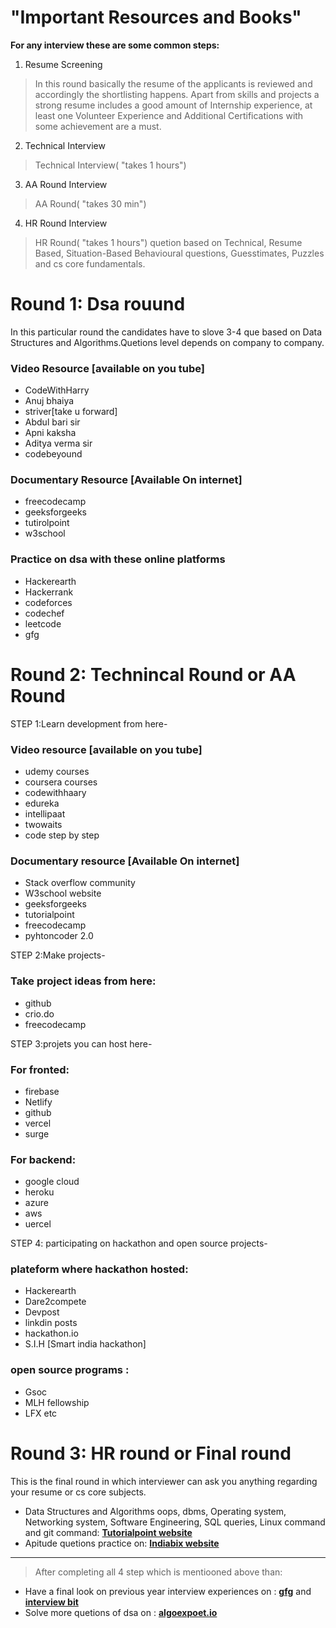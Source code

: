 # **"Important Resources and Books"**

**For any interview these are some common steps:**

1. Resume Screening
>In this round basically the resume of the applicants is reviewed and accordingly the shortlisting happens. 
Apart from skills and projects a strong resume includes a good amount of Internship experience, at least one Volunteer Experience and Additional Certifications with some achievement are a must.

2. Technical  Interview
>Technical Interview( "takes 1 hours")


3. AA Round Interview
>AA Round( "takes 30 min")

4. HR Round Interview
>HR Round( "takes 1 hours")
quetion based on Technical, Resume Based, Situation-Based Behavioural questions, Guesstimates, Puzzles and cs core fundamentals.


# Round 1: Dsa rouund

In this particular round the candidates have to slove 3-4 que based on Data Structures and Algorithms.Quetions level depends on company to company.

### Video Resource [available on you tube]
* CodeWithHarry
* Anuj bhaiya
* striver[take u forward]
* Abdul bari sir
* Apni kaksha 
* Aditya verma sir
* codebeyound

### Documentary Resource [Available On internet]
* freecodecamp
* geeksforgeeks
* tutirolpoint
* w3school

### Practice on dsa with these online platforms
* Hackerearth
* Hackerrank
* codeforces
* codechef
* leetcode
* gfg

# Round 2: Technincal Round or AA Round

STEP 1:Learn development from here-

### Video resource [available on you tube]

* udemy courses
* coursera courses
* codewithhaary
* edureka
* intellipaat
* twowaits
* code step by step

### Documentary resource [Available On internet]
 
* Stack overflow community
* W3school website
* geeksforgeeks
* tutorialpoint
* freecodecamp
* pyhtoncoder 2.0

STEP 2:Make projects-
 
### Take project ideas from here:
 
* github
* crio.do
* freecodecamp

STEP 3:projets you can host here-
 
### For fronted:
 
* firebase
* Netlify
* github
* vercel
* surge
 
### For backend:
 
* google cloud
* heroku
* azure
* aws 
* uercel
 
STEP 4: participating on hackathon and open source projects-
 
### plateform where hackathon hosted:
 
* Hackerearth
* Dare2compete
* Devpost
* linkdin posts
* hackathon.io
* S.I.H [Smart india hackathon]
 

### open source programs :
 
* Gsoc
* MLH fellowship
* LFX etc

# Round 3: HR round or Final round
 
This is the final round in which interviewer can ask you anything regarding your resume or cs core subjects.

* Data Structures and Algorithms oops, dbms, Operating system, Networking system, Software Engineering, SQL queries, Linux command and git command: [**Tutorialpoint website**](https://www.tutorialspoint.com/index.htm)
* Apitude quetions practice on: [**Indiabix website**](https://www.indiabix.com/)


*********************************************************************************************************************************************************************************
>After completing all 4 step which is mentiooned above than:
* Have a final look on previous year interview experiences on : [**gfg**](https://www.geeksforgeeks.org/) and [**interview bit**](https://www.interviewbit.com/)
* Solve  more quetions of dsa on : [**algoexpoet.io**](https://www.algoexpert.io/product?r=ads&gclid=CjwKCAjw_L6LBhBbEiwA4c46upPgWbQqBKOck5JylFyiHE2G0uenJ6AuIkJW8vzrrUSjqZtbT62uBBoCTOEQAvD_BwE)



